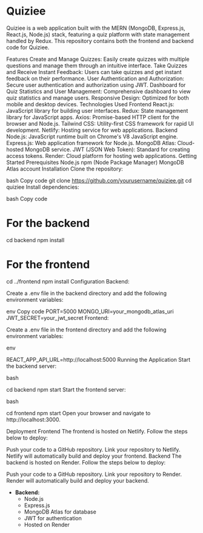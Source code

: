 # Quiziee
 
Quiziee is a web application built with the MERN (MongoDB, Express.js, React.js, Node.js) stack, featuring a quiz platform with state management handled by Redux. This repository contains both the frontend and backend code for Quiziee.     
   
Features
Create and Manage Quizzes: Easily create quizzes with multiple questions and manage them through an intuitive interface.
Take Quizzes and Receive Instant Feedback: Users can take quizzes and get instant feedback on their performance.
User Authentication and Authorization: Secure user authentication and authorization using JWT.
Dashboard for Quiz Statistics and User Management: Comprehensive dashboard to view quiz statistics and manage users.
Responsive Design: Optimized for both mobile and desktop devices.
Technologies Used
Frontend
React.js: JavaScript library for building user interfaces.
Redux: State management library for JavaScript apps.
Axios: Promise-based HTTP client for the browser and Node.js.
Tailwind CSS: Utility-first CSS framework for rapid UI development.
Netlify: Hosting service for web applications.
Backend
Node.js: JavaScript runtime built on Chrome's V8 JavaScript engine.
Express.js: Web application framework for Node.js.
MongoDB Atlas: Cloud-hosted MongoDB service.
JWT (JSON Web Token): Standard for creating access tokens.
Render: Cloud platform for hosting web applications.
Getting Started
Prerequisites
Node.js
npm (Node Package Manager)
MongoDB Atlas account
Installation
Clone the repository:

bash
Copy code
git clone https://github.com/yourusername/quiziee.git
cd quiziee
Install dependencies:

bash
Copy code
# For the backend
cd backend
npm install

# For the frontend
cd ../frontend
npm install
Configuration
Backend:

Create a .env file in the backend directory and add the following environment variables:

env
Copy code
PORT=5000
MONGO_URI=your_mongodb_atlas_uri
JWT_SECRET=your_jwt_secret
Frontend:

Create a .env file in the frontend directory and add the following environment variables:

env

REACT_APP_API_URL=http://localhost:5000
Running the Application
Start the backend server:

bash

cd backend
npm start
Start the frontend server:

bash

cd frontend
npm start
Open your browser and navigate to http://localhost:3000.

Deployment
Frontend
The frontend is hosted on Netlify. Follow the steps below to deploy:

Push your code to a GitHub repository.
Link your repository to Netlify.
Netlify will automatically build and deploy your frontend.
Backend
The backend is hosted on Render. Follow the steps below to deploy:

Push your code to a GitHub repository.
Link your repository to Render.
Render will automatically build and deploy your backend.
- **Backend:**
  - Node.js
  - Express.js
  - MongoDB Atlas for database
  - JWT for authentication
  - Hosted on Render
